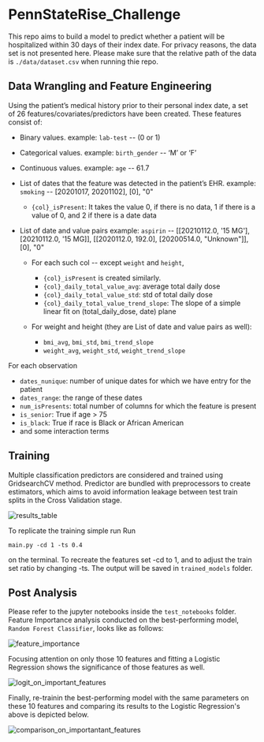 # PennStateRise_Challenge

This repo aims to build a model to predict whether a patient will be hospitalized within 30 days of their index date. For privacy reasons, the data set is not presented here. Please make sure that the relative path of the data is `./data/dataset.csv` when running thie repo. 

## Data Wrangling and Feature Engineering

Using the patient’s medical history prior to their personal index date, a set of 26 features/covariates/predictors have been created. These features consist of:

- Binary values. 
example: `lab-test` -- (0 or 1)

- Categorical values. 
example: `birth_gender` -- ‘M’ or ‘F’

- Continuous values. 
example: `age` -- 61.7

- List of dates that the feature was detected in the patient’s EHR. 
  example: `smoking`  -- [20201017, 20201102], [0], "0"

  - `{col}_isPresent`: It takes the value 0, if there is no data, 1 if there is a value of 0, and 2 if there is a date data

- List of date and value pairs
  example: `aspirin` -- [[20210112.0, '15 MG'], [20210112.0, '15 MG]], [[2020112.0, 192.0], [20200514.0, "Unknown"]], [0], "0"

  - For each such col -- except `weight` and `height`,
    - `{col}_isPresent` is created similarly. 
    - `{col}_daily_total_value_avg`: average total daily dose
    - `{col}_daily_total_value_std`: std of total daily dose
    - `{col}_daily_total_value_trend_slope`: The slope of a simple linear fit on (total_daily_dose, date) plane

  - For weight and height (they are List of date and value pairs as well):
    - `bmi_avg`, `bmi_std`, `bmi_trend_slope`
    - `weight_avg`, `weight_std`, `weight_trend_slope`

For each observation  
  - `dates_nunique`: number of unique dates for which we have entry for the patient
  - `dates_range`: the range of these dates
  - `num_isPresents`: total number of columns for which the feature is present
  - `is_senior`: True if age > 75
  - `is_black`: True if race is Black or African American
  - and some interaction terms

## Training 
Multiple classification predictors are considered and trained using GridsearchCV method. Predictor are bundled with preprocessors to create estimators, which aims to avoid information leakage between test train splits in the Cross Validation stage. 

![results_table](https://github.com/suatakbulut/PennStateRise_Challenge/assets/59936993/630e0a0a-1823-472b-bdfa-a06308e9951b)


To replicate the training simple run 
Run 
```
main.py -cd 1 -ts 0.4
```
on the terminal. To recreate the features set -cd to 1, and to adjust the train set ratio by changing -ts. The output will be saved in `trained_models` folder. 

## Post Analysis 
Please refer to the jupyter notebooks inside the `test_notebooks` folder. Feature Importance analysis conducted on the best-performing model, `Random Forest Classifier`, looks like as follows:

![feature_importance](https://github.com/suatakbulut/PennStateRise_Challenge/assets/59936993/b9758b59-2aea-45b6-8f5e-17b5aeae5c34)

Focusing attention on only those 10 features and fitting a Logistic Regression shows the significance of those features as well.

![logit_on_important_features](https://github.com/suatakbulut/PennStateRise_Challenge/assets/59936993/abbc73c3-f094-43d2-8315-962e689e7b06)

Finally, re-trainin the best-performing model with the same parameters on these 10 features and comparing its results to the Logistic Regression's above is depicted below. 

![comparison_on_importantant_features](https://github.com/suatakbulut/PennStateRise_Challenge/assets/59936993/bfeebb62-9598-453d-81e6-9bfe46e22f50)



